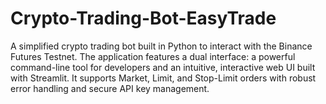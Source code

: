 # Crypto-Trading-Bot-EasyTrade
A simplified crypto trading bot built in Python to interact with the Binance Futures Testnet. The application features a dual interface: a powerful command-line tool for developers and an intuitive, interactive web UI built with Streamlit. It supports Market, Limit, and Stop-Limit orders with robust error handling and secure API key management.
